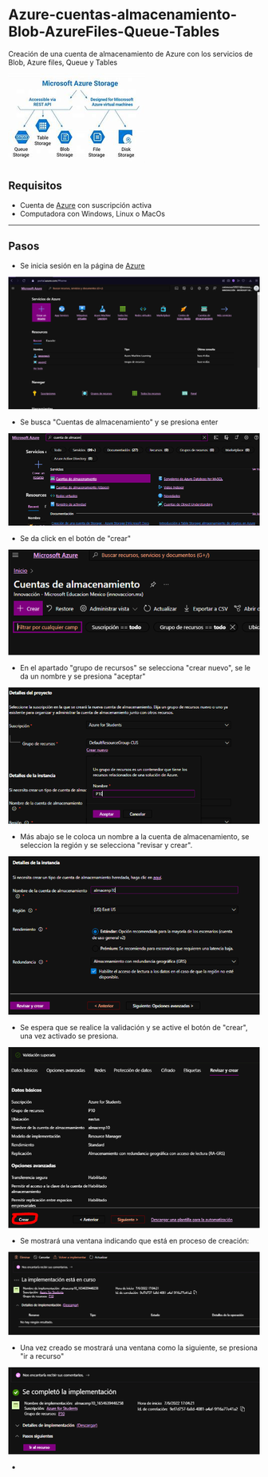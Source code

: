 # Azure-cuentas-almacenamiento-Blob-AzureFiles-Queue-Tables
Creación de una cuenta de almacenamiento de Azure con los servicios de Blob, Azure files, Queue y Tables

![Logo de Almacenamiento](https://github.com/AlanAlvaradoR/Azure-cuentas-almacenamiento-Blob-AzureFiles-Queue-Tables/blob/main/imagenes/almacenamiento.jpg)

## Requisitos

- Cuenta de [Azure](https://portal.azure.com/) con suscripción activa
- Computadora con Windows, Linux o MacOs

---------------------------------------------------------

## Pasos

- Se inicia sesión en la página de [Azure](https://portal.azure.com/)

![Inicio Azure](https://github.com/AlanAlvaradoR/Azure-cuentas-almacenamiento-Blob-AzureFiles-Queue-Tables/blob/main/imagenes/inicio%20Azure.PNG)

- Se busca "Cuentas de almacenamiento" y se presiona enter

![P10-1](https://github.com/AlanAlvaradoR/Azure-cuentas-almacenamiento-Blob-AzureFiles-Queue-Tables/blob/main/imagenes/P10-1.PNG)

- Se da click en el botón de "crear"

![P10-2](https://github.com/AlanAlvaradoR/Azure-cuentas-almacenamiento-Blob-AzureFiles-Queue-Tables/blob/main/imagenes/P10-2.PNG)

- En el apartado "grupo de recursos" se selecciona "crear nuevo", se le da un nombre y se presiona "aceptar"

![P10-3](https://github.com/AlanAlvaradoR/Azure-cuentas-almacenamiento-Blob-AzureFiles-Queue-Tables/blob/main/imagenes/P10-3.PNG)

- Más abajo se le coloca un nombre a la cuenta de almacenamiento, se seleccion la región y se selecciona "revisar y crear".

![P10-4](https://github.com/AlanAlvaradoR/Azure-cuentas-almacenamiento-Blob-AzureFiles-Queue-Tables/blob/main/imagenes/P10-4.PNG)

- Se espera que se realice la validación y se active el botón de "crear", una vez activado se presiona.

![P10-5](https://github.com/AlanAlvaradoR/Azure-cuentas-almacenamiento-Blob-AzureFiles-Queue-Tables/blob/main/imagenes/P10-5.PNG)

- Se mostrará una ventana indicando que está en proceso de creación:

![P10-6](https://github.com/AlanAlvaradoR/Azure-cuentas-almacenamiento-Blob-AzureFiles-Queue-Tables/blob/main/imagenes/P10-6.PNG)

- Una vez creado se mostrará una ventana como la siguiente, se presiona "ir a recurso"

![P10-7](https://github.com/AlanAlvaradoR/Azure-cuentas-almacenamiento-Blob-AzureFiles-Queue-Tables/blob/main/imagenes/P10-7.PNG)

- 




